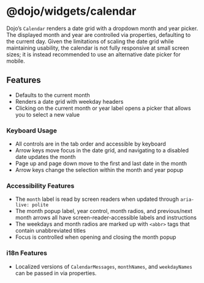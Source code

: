 # <span class="citation" data-cites="dojo/widgets/calendar"><span class="citation" data-cites="dojo/widgets/calendar"><span class="citation" data-cites="dojo/widgets/calendar"><span class="citation" data-cites="dojo/widgets/calendar">@dojo/widgets/calendar</span></span></span></span>

Dojo’s `Calendar` renders a date grid with a dropdown month and year picker. The displayed month and year are controlled via properties, defaulting to the current day. Given the limitations of scaling the date grid while maintaining usability, the calendar is not fully responsive at small screen sizes; it is instead recommended to use an alternative date picker for mobile.

## Features

-   Defaults to the current month
-   Renders a date grid with weekday headers
-   Clicking on the current month or year label opens a picker that allows you to select a new value

### Keyboard Usage

-   All controls are in the tab order and accessible by keyboard
-   Arrow keys move focus in the date grid, and navigating to a disabled date updates the month
-   Page up and page down move to the first and last date in the month
-   Arrow keys change the selection within the month and year popup

### Accessibility Features

-   The `month` label is read by screen readers when updated through `aria-live: polite`
-   The month popup label, year control, month radios, and previous/next month arrows all have screen-reader-accessible labels and instructions
-   The weekdays and month radios are marked up with `<abbr>` tags that contain unabbreviated titles
-   Focus is controlled when opening and closing the month popup

### i18n Features

-   Localized versions of `CalendarMessages`, `monthNames`, and `weekdayNames` can be passed in via properties.
